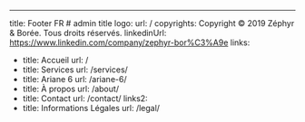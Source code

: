 ---
title: Footer FR  # admin title
logo:
  url: /
copyrights: Copyright © 2019 Zéphyr & Borée. Tous droits réservés.
linkedinUrl: https://www.linkedin.com/company/zephyr-bor%C3%A9e
links: 
  - title: Accueil
    url: /
  - title: Services
    url: /services/
  - title: Ariane 6
    url: /ariane-6/
  - title: À propos
    url: /about/
  - title: Contact
    url: /contact/
links2: 
  - title: Informations Légales
    url: /legal/